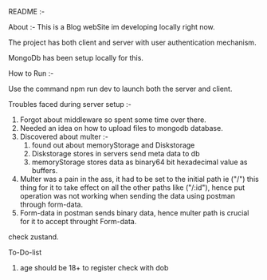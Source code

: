 README :-

About :-
This is a Blog webSite im developing locally right now.

The project has both client and server with user authentication mechanism.

MongoDb has been setup locally for this.

How to Run :-

Use the command npm run dev to launch both the server and client.

Troubles faced during server setup :-

1.  Forgot about middleware so spent some time over there.
2.  Needed an idea on how to upload files to mongodb database.
3.  Discovered about multer :-
    1.  found out about memoryStorage and Diskstorage
    2.  Diskstorage stores in servers send meta data to db
    3.  memoryStorage stores data as binary64 bit hexadecimal value as buffers.
4.  Multer was a pain in the ass, it had to be set to the initial path ie ("/") this
    thing for it to take effect on all the other paths like ("/:id"),
    hence put operation was not working when sending the data using postman through form-data.
5.  Form-data in postman sends binary data, hence multer path is crucial for it to accept
    throught Form-data.

check zustand.

To-Do-list

1.  age should be 18+ to register check with dob
